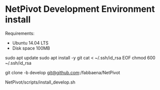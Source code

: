 # NetPivot Development Environment install

Requirements:
* Ubuntu 14.04 LTS
* Disk space 100MB

sudo apt update
sudo apt install -y git
cat <<EOF > ~/.ssh/id_rsa
<put you private key in here>
EOF
chmod 600 ~/.ssh/id_rsa

git clone -b develop git@github.com:/fabbaena/NetPivot

NetPivot/scripts/install_develop.sh
